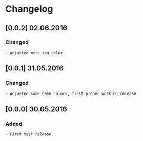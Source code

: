 # Changelog

## \[0.0.2\] 02.06.2016

### Changed

    - Adjusted meta tag color.


## \[0.0.1\] 31.05.2016

### Changed

    - Adjusted some base colors, first proper working release.

## \[0.0.0\] 30.05.2016

### Added

    - First test release.
